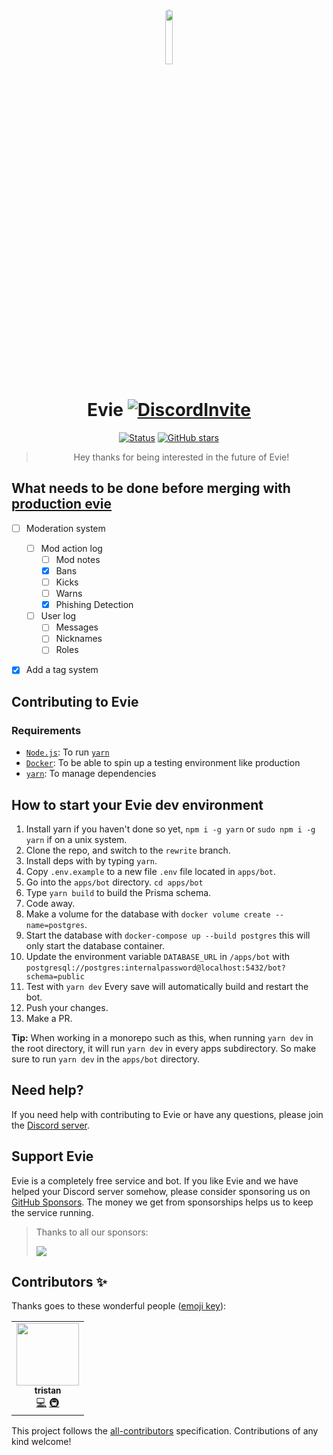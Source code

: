 <div align="center">
<img src="https://github.com/TeamEvie.png" width="15%" class="round" style="border-radius: 50%;">

# Evie [![DiscordInvite](https://discord.com/api/guilds/819106797028769844/embed.png)](https://evie.pw/discord)

[![Status](https://top.gg/api/widget/status/807543126424158238.svg?noavatar=true)](https://top.gg/bot/807543126424158238)
[![GitHub stars](https://img.shields.io/github/stars/TeamEvie/Evie?style=flat-square)](https://github.com/TeamEvie/Evie/stargazers)

> Hey thanks for being interested in the future of Evie!

</div>

## What needs to be done before merging with [production evie]

- [ ] Moderation system

  - [ ] Mod action log
    - [ ] Mod notes
    - [x] Bans
    - [ ] Kicks
    - [ ] Warns
    - [x] Phishing Detection
  - [ ] User log
    - [ ] Messages
    - [ ] Nicknames
    - [ ] Roles

- [x] Add a tag system

## Contributing to Evie

### Requirements

- [`Node.js`]: To run [`yarn`]
- [`Docker`]: To be able to spin up a testing environment like production
- [`yarn`]: To manage dependencies

## How to start your Evie dev environment

1. Install yarn if you haven't done so yet, `npm i -g yarn` or `sudo npm i -g yarn` if on a unix system.
2. Clone the repo, and switch to the `rewrite` branch.
3. Install deps with by typing `yarn`.
4. Copy `.env.example` to a new file `.env` file located in `apps/bot`.
5. Go into the `apps/bot` directory. `cd apps/bot`
6. Type `yarn build` to build the Prisma schema.
7. Code away.
8. Make a volume for the database with `docker volume create --name=postgres`.
9. Start the database with `docker-compose up --build postgres` this will only start the database container.
10. Update the environment variable `DATABASE_URL` in `/apps/bot` with `postgresql://postgres:internalpassword@localhost:5432/bot?schema=public`
11. Test with `yarn dev` Every save will automatically build and restart the bot.
12. Push your changes.
13. Make a PR.

**Tip:** When working in a monorepo such as this, when running `yarn dev` in the root directory, it will run `yarn dev` in every apps subdirectory. So make sure to run `yarn dev` in the `apps/bot` directory.

## Need help?

If you need help with contributing to Evie or have any questions, please join the [Discord server](https://evie.pw/discord).

## Support Evie

Evie is a completely free service and bot. If you like Evie and we have helped your Discord server somehow, please consider sponsoring us on [GitHub Sponsors](https://github.com/sponsors/twisttaan). The money we get from sponsorships helps us to keep the service running.

> Thanks to all our sponsors:
>
> <img src="https://sponsors.harjyotsahni.com/twisttaan.svg"><img>

<!----------------- Quick-Links --------------->

[`node.js`]: https://nodejs.org/en/
[`docker`]: https://www.docker.com/
[`yarn`]: https://yarnpkg.com/
[production evie]: https://evie.pw/bot

## Contributors ✨

Thanks goes to these wonderful people ([emoji key](https://allcontributors.org/docs/en/emoji-key)):

<!-- ALL-CONTRIBUTORS-LIST:START - Do not remove or modify this section -->
<!-- prettier-ignore-start -->
<!-- markdownlint-disable -->
<table>
  <tr>
    <td align="center"><a href="http://evie.pw"><img src="https://avatars.githubusercontent.com/u/69066026?v=4?s=100" width="100px;" alt=""/><br /><sub><b>tristan</b></sub></a><br /><a href="https://github.com/TeamEvie/Evie/commits?author=twisttaan" title="Code">💻</a> <a href="#infra-twisttaan" title="Infrastructure (Hosting, Build-Tools, etc)">🚇</a></td>
  </tr>
</table>

<!-- markdownlint-restore -->
<!-- prettier-ignore-end -->

<!-- ALL-CONTRIBUTORS-LIST:END -->

This project follows the [all-contributors](https://github.com/all-contributors/all-contributors) specification. Contributions of any kind welcome!
